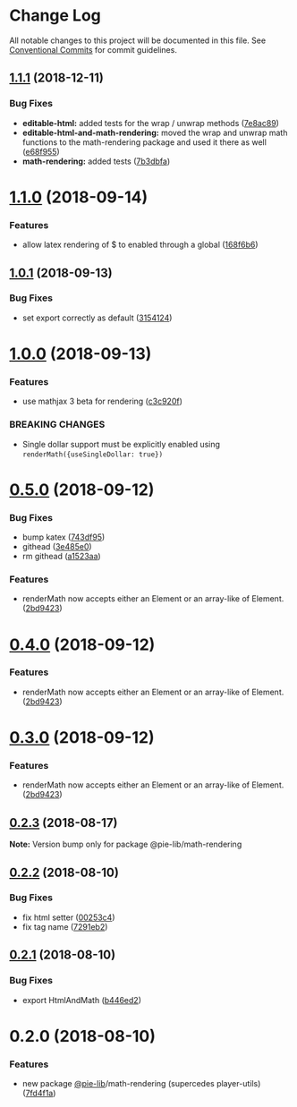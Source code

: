 # Change Log

All notable changes to this project will be documented in this file.
See [Conventional Commits](https://conventionalcommits.org) for commit guidelines.

<a name="1.1.1"></a>
## [1.1.1](https://github.com/pie-framework/pie-lib/compare/@pie-lib/math-rendering@1.1.0...@pie-lib/math-rendering@1.1.1) (2018-12-11)


### Bug Fixes

* **editable-html:** added tests for the wrap / unwrap methods ([7e8ac89](https://github.com/pie-framework/pie-lib/commit/7e8ac89))
* **editable-html-and-math-rendering:** moved the wrap and unwrap math functions to the math-rendering package and used it there as well ([e68f955](https://github.com/pie-framework/pie-lib/commit/e68f955))
* **math-rendering:** added tests ([7b3dbfa](https://github.com/pie-framework/pie-lib/commit/7b3dbfa))





<a name="1.1.0"></a>
# [1.1.0](https://github.com/pie-framework/pie-lib/compare/@pie-lib/math-rendering@1.0.1...@pie-lib/math-rendering@1.1.0) (2018-09-14)


### Features

* allow latex rendering of $ to enabled through a global ([168f6b6](https://github.com/pie-framework/pie-lib/commit/168f6b6))




<a name="1.0.1"></a>
## [1.0.1](https://github.com/pie-framework/pie-lib/compare/@pie-lib/math-rendering@1.0.0...@pie-lib/math-rendering@1.0.1) (2018-09-13)


### Bug Fixes

* set export correctly as default ([3154124](https://github.com/pie-framework/pie-lib/commit/3154124))




<a name="1.0.0"></a>
# [1.0.0](https://github.com/pie-framework/pie-lib/compare/@pie-lib/math-rendering@0.5.0...@pie-lib/math-rendering@1.0.0) (2018-09-13)


### Features

* use mathjax 3 beta for rendering ([c3c920f](https://github.com/pie-framework/pie-lib/commit/c3c920f))


### BREAKING CHANGES

* Single dollar support must be explicitly enabled using `renderMath({useSingleDollar: true})`




<a name="0.5.0"></a>
# [0.5.0](https://github.com/pie-framework/pie-lib/compare/@pie-lib/math-rendering@0.2.3...@pie-lib/math-rendering@0.5.0) (2018-09-12)


### Bug Fixes

* bump katex ([743df95](https://github.com/pie-framework/pie-lib/commit/743df95))
* githead ([3e485e0](https://github.com/pie-framework/pie-lib/commit/3e485e0))
* rm githead ([a1523aa](https://github.com/pie-framework/pie-lib/commit/a1523aa))


### Features

* renderMath now accepts either an Element or an array-like of Element. ([2bd9423](https://github.com/pie-framework/pie-lib/commit/2bd9423))




<a name="0.4.0"></a>
# [0.4.0](https://github.com/pie-framework/pie-lib/compare/@pie-lib/math-rendering@0.2.3...@pie-lib/math-rendering@0.4.0) (2018-09-12)


### Features

* renderMath now accepts either an Element or an array-like of Element. ([2bd9423](https://github.com/pie-framework/pie-lib/commit/2bd9423))





<a name="0.3.0"></a>
# [0.3.0](https://github.com/pie-framework/pie-lib/compare/@pie-lib/math-rendering@0.2.3...@pie-lib/math-rendering@0.3.0) (2018-09-12)


### Features

* renderMath now accepts either an Element or an array-like of Element. ([2bd9423](https://github.com/pie-framework/pie-lib/commit/2bd9423))





<a name="0.2.3"></a>
## [0.2.3](https://github.com/pie-framework/pie-lib/compare/@pie-lib/math-rendering@0.2.2...@pie-lib/math-rendering@0.2.3) (2018-08-17)




**Note:** Version bump only for package @pie-lib/math-rendering

<a name="0.2.2"></a>
## [0.2.2](https://github.com/pie-framework/pie-lib/compare/@pie-lib/math-rendering@0.2.1...@pie-lib/math-rendering@0.2.2) (2018-08-10)


### Bug Fixes

* fix html setter ([00253c4](https://github.com/pie-framework/pie-lib/commit/00253c4))
* fix tag name ([7291eb2](https://github.com/pie-framework/pie-lib/commit/7291eb2))




<a name="0.2.1"></a>
## [0.2.1](https://github.com/pie-framework/pie-lib/compare/@pie-lib/math-rendering@0.2.0...@pie-lib/math-rendering@0.2.1) (2018-08-10)


### Bug Fixes

* export HtmlAndMath ([b446ed2](https://github.com/pie-framework/pie-lib/commit/b446ed2))




<a name="0.2.0"></a>
# 0.2.0 (2018-08-10)


### Features

* new package [@pie-lib](https://github.com/pie-lib)/math-rendering (supercedes player-utils) ([7fd4f1a](https://github.com/pie-framework/pie-lib/commit/7fd4f1a))
